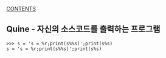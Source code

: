 [CONTENTS](README.md)
## Quine - 자신의 소스코드를 출력하는 프로그램

    >>> s = 's = %r;print(s%%s)';print(s%s)
    s = 's = %r;print(s%%s)';print(s%s)